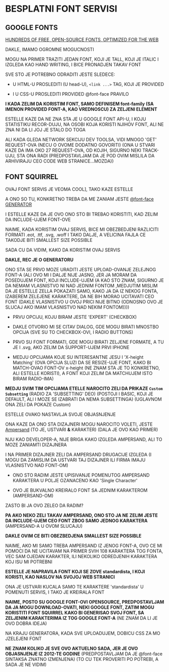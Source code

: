 # BESPLATNI FONT SERVISI

## GOOGLE FONTS

[HUNDREDS OF FREE, OPEN-SOURCE FONTS, OPTIMIZED FOR THE WEB](https://fonts.google.com/)

DAKLE, IMAMO OGROMNE MOGUCNOSTI

MOGU NA PRIMER TRAZITI JEDAN FONT, KOJI JE TALL, KOJI JE ITALIC I IZGLEDA KAO HAND WRITING, I BICE PRONADJEN TAKAV FONT

SVE STO JE POTREBNO ODRADITI JESTE SLEDECE:

- U HTML-U PROSLEDITI (U head-U), `<link ...>` TAG, KOJI JE PROVIDED

- I U CSS-U PROSLEDITI PROVIDED @font-face PRAVILO

**I KADA ZELIM DA KORISTIM FONT, SAMO DEFINISEM font-family (SA IMENON PROVIDED FONT-A, KAO VREDNOSCU) ZA ZELJENI ELEMENT**

ESTELLE KAZE DA NE ZNA STA JE U GOOGLE FONT API-U, I KOJU STATISTIKU RECOR-DUJU, NA OSOBI KOJA KORISTI NJIHOV FONT, ALI NE ZNA NI DA LI JOJ JE STALO DO TOGA

ALI KADA GLEDA NETWORK SEKCIJU DEV TOOLSA, VIDI MNOGO 'GET' REQUEST-OVA (NECU O OVOME DODATNO GOVORITI) (ONA U STVARI KAZE DA IMA OKO 27 REQUEST-OVA, OD KOJIH, SIGURNO NEKI TRACK-UJU, STA ONA RADI (PREDPOSTAVLJAM DA JE POD OVIM MISLILA DA ARHIVIRAJU CEO CODE WEB STRANICE...MOZDA))

## FONT SQUIRREL

OVAJ FONT SERVIS JE VEOMA COOL], TAKO KAZE ESTELLE

A ONO SO TU, KONKRETNO TREBA DA ME ZANIAM JESTE [@font-face GENERATOR](https://www.fontsquirrel.com/tools/webfont-generator)

I ESTELLE KAZE DA JE OVO ONO STO BI TREBAO KORISTITI, KAD ZELIM DA INCLUDE-UJEM FONT-OVE

NAIME, KADA KORISTIM OVAJ SERVIS, BICE MI OBEZBEDJENI RAZLICITI FORMATI .eot, .ttf, .svg, .woff I TAKO DALJE, A VELICINA FAJLA CE TAKODJE BITI SMALLEST SIZE POSSIBLE

SADA CU DA VIDIM, KAKO DA KORISTIM OVAJ SERVIS

**DAKLE, REC JE O GENERATORU**

ONO STA SE PRVO MOZE URADITI JESTE UPLOAD-OVANJE ZELEJNOG FONT-A (ALI OVO MI I DALJE NIJE JASNO, JER JA MORAM DA POSEDUJEM FONT, KOJI INCLUDE-UJEM (A KAO STO ZNAM, SIGURNO JE DA NEMAM VLASNISTVO NI NAD JEDNIM FONTOM ,MEDJUTIM MISLIM DA JE ESTELLE ZELLA POKAZATI SAMO, KAKO JA DA IZ NEKOG FONTA, IZABEREM ZELEJENE KARAKTERE, DA NE BIH MORAO UCITAVATI CEO FONT (DAKLE VLASNISTVO U OVOJ PRICI NIJE BITNO (ODNOSNO OVO JE SLUCAJ AKO IMAM VLASNISTVO NAD NEKIM FONTOM))))

- PRVU OPCIJU, KOJU BIRAM JESTE 'EXPERT' (CHECKBOX)

- DAKLE OTVORIO MI SE CITAV DIALOG, GDE MOGU BIRATI MNOSTBO OPCIJA (SVE SU TO CHECKBOX-OVI, I RADIO BUTTONS)

- PRVO SU FONT FORMATI, GDE MOGU BIRATI ZELJENE FORMATE, A TU JE I .svg, AKO ZELIM DA SUPPORT-UJEM PRVI IPHONE

- MEDJU OPCIJAMA KOJE SU INTERESANTNE JESU I 'X-height Matching' (OVA OPCIJA SLUZI DA SE RESIZE-UJE FONT, KAKO BI MATCH-OVAO FONT-OV x-height (NE ZNAM STA JE TO KONKRETNO, ALI ESTELLE KORISTI), A FONT KOJI ZELIM DA MATCHUJEM ISTO BIRAM RADIO-IMA)

**MEDJU SVIM TIM OPCIJAMA ETELLE NAROCITO ZELI DA PRIKAZE `Custom Subsetting`** (RADIO ZA 'SUBSETTING' DEO) (POSTOJI I BASIC, KOJI JE DEFAULT, ALI I MOZE SE IZABRATI DA NEMA SUBSETTINGA) (UGLAVNOM ONA ZELI DA POKAZE Custom)

ESTELLE OVAKO NASTAVLJA SVOJE OBJASNJENJE

ONA KAZE DA ONO STA DIZAJNERI MOGU NAROCITO VOLETI, JESTE [Ampersand](https://en.wikipedia.org/wiki/Ampersand) (TO JE, USTVARI **&** KARAKTER) (DALA JE OVO KAO PRIMER)

NJU KAO DEVELOPER-A, NIJE BRIGA KAKO IZGLEDA AMPERSAND, ALI TO MOZE ZANIAMTI DIZAJNERA

I NA PRIMER DIZAJNER ZELI DA AMPERSAND DRUGACIJE IZGLEDA (I MOGU DA ZAMISLIM DA USTVARI TAJ DIZAJNER ILI FIRMA IMAJU VLASNISTVO NAD FONT-OM)

- ONO STO RADIM JESTE UPISIVANJE POMENUTOG AMPERSAND KARAKTERA U POLJE OZANACENO KAO 'Single Character'

- OVO JE BUKVALNO KREIRALO FONT SA JEDNIM KARAKTEROM (AMPERSAND-OM)

ZASTO BI JA OVO ZELEO DA RADIM?

**PA AKO NEKO ZELI TAKAV AMPERSAND, ONO STO JA NE ZELIM JESTE DA INCLUDE-UJEM CEO FONT ZBOG SAMO JEDNOG KARAKTERA** (AMPERSAND-A U OVOM SLUCAJU)

**DAKLE OVIM CE BITI OBEZBEDJENA SMALLEST SIZE POSSIBLE**

NAIME, AKO MI SAMO TREBA AMPERSAND IZ JENOG FONT-A, OVO CE MI POMOCI DA NE UCITAVAM NA PRIMER SVIH 108 KARAKTERA TOG FONTA, VEC SAM OJEDAN KARAKTER, ILI NEKOLIKO ODREDJENIH KARAKTERA KOJ ISU MI POTREBNI

**ESTELLE JE NAPRAVILA FONT KOJI SE ZOVE standardista, I KOJI KORISTI, KAO NASLOV NA SVOJOJ WEB STRANICI**

ONA JE USTVARI KUCALA SAMO TE KARAKTERE 'standardista' U POMENUTI SERVIS, I TAKO JE KREIRALA FONT

**NAIME, POSTO SU GOOGLE FONT-OVI OPENSOURCE, PREDPOSTAVLJAM DA JA MOGU DOWNLOAD-OVATI, NEKI GOOGLE FONT, ZATIM MOGU KORISTITI FONT SQUIRREL KAKO BI GENERISAO SVOJ FONT, SA ZELJENIM KARAKTERIMA IZ TOG GOOGLE FONT-A** (NE ZNAM DA LI JE OVO DOBRA IDEJA)

NA KRAJU GENERATORA, KADA SVE UPLOADUJEM, DOBICU CSS ZA MO JZELEJENI FONT

**NE ZNAM KOLIKO JE SVE OVO AKTUELNO SADA, JER JE OVO OBJASNJENJE IZ 2012-TE GODINE** (PREDPOSTAVLJAM DA JE @font-face SINTAKSA ZNATNO IZMENJENA) (TO CU TEK PROVERITI PO POTREBI, A SADA JE NE VIDIM)
